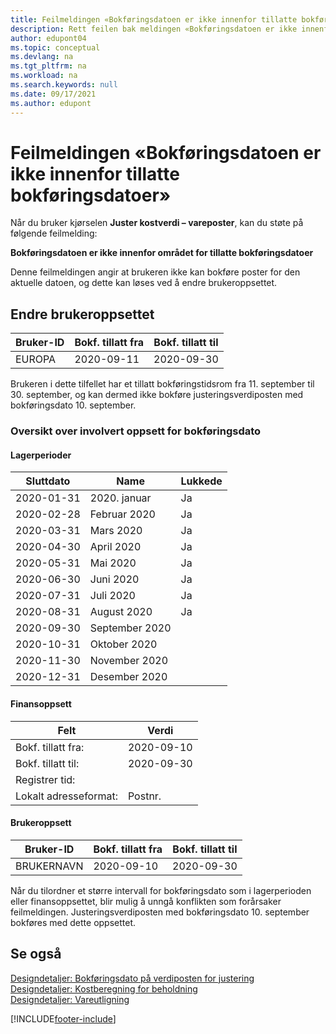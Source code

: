 ```yaml
---
title: Feilmeldingen «Bokføringsdatoen er ikke innenfor tillatte bokføringsdatoer»
description: Rett feilen bak meldingen «Bokføringsdatoen er ikke innenfor tillatt bokføringsdatoer» når du starter kjørselen Juster kostverdi – vareposter.
author: edupont04
ms.topic: conceptual
ms.devlang: na
ms.tgt_pltfrm: na
ms.workload: na
ms.search.keywords: null
ms.date: 09/17/2021
ms.author: edupont
---
```


# <a name="error-message-posting-date-is-not-within-your-range-of-allowed-posting-dates"></a><a name="error-message-posting-date-is-not-within-your-range-of-allowed-posting-dates"></a>Feilmeldingen «Bokføringsdatoen er ikke innenfor tillatte bokføringsdatoer»

Når du bruker kjørselen **Juster kostverdi – vareposter**, kan du støte på følgende feilmelding:

**Bokføringsdatoen er ikke innenfor området for tillatte bokføringsdatoer**

Denne feilmeldingen angir at brukeren ikke kan bokføre poster for den aktuelle datoen, og dette kan løses ved å endre brukeroppsettet.

## <a name="change-the-user-setup"></a><a name="change-the-user-setup"></a>Endre brukeroppsettet

|Bruker-ID  |Bokf. tillatt fra  | Bokf. tillatt til  |
|---------|---------|--------|
|EUROPA  |  2020-09-11      |2020-09-30      |

Brukeren i dette tilfellet har et tillatt bokføringstidsrom fra 11. september til 30. september, og kan dermed ikke bokføre justeringsverdiposten med bokføringsdato 10. september.  

### <a name="overview-of-involved-posting-date-setup"></a><a name="overview-of-involved-posting-date-setup"></a>Oversikt over involvert oppsett for bokføringsdato

#### <a name="inventory-periods"></a><a name="inventory-periods"></a>Lagerperioder

|Sluttdato  |Name  |Lukkede  |
|---------|---------|---------|
|2020-01-31     |2020. januar      |  Ja    |
|2020-02-28     |Februar 2020     |  Ja    |
|2020-03-31     |Mars 2020        |  Ja    |
|2020-04-30     |April 2020        |  Ja    |
|2020-05-31     |Mai   2020        |  Ja    |
|2020-06-30     |Juni   2020       |  Ja    |
|2020-07-31     |Juli  2020        |   Ja   |
|2020-08-31     |August   2020     |   Ja   |
|2020-09-30     |September   2020  |         |
|2020-10-31     |Oktober   2020    |         |
|2020-11-30     |November   2020   |         |
|2020-12-31     |Desember   2020   |         |  

#### <a name="general-ledger-setup"></a><a name="general-ledger-setup"></a>Finansoppsett

|Felt|Verdi|
|---------|---------|
|Bokf. tillatt fra:  |  2020-09-10      |
|Bokf. tillatt til:    |  2020-09-30      |
|Registrer tid:       |         |
|Lokalt adresseformat:|   Postnr.      |  

#### <a name="user-setup"></a><a name="user-setup"></a>Brukeroppsett

|Bruker-ID  |Bokf. tillatt fra  | Bokf. tillatt til  |
|---------|---------|--------|
|BRUKERNAVN |  2020-09-10      |2020-09-30      |

Når du tilordner et større intervall for bokføringsdato som i lagerperioden eller finansoppsettet, blir mulig å unngå konflikten som forårsaker feilmeldingen. Justeringsverdiposten med bokføringsdato 10. september bokføres med dette oppsettet.
  
## <a name="see-also"></a><a name="see-also"></a>Se også

[Designdetaljer: Bokføringsdato på verdiposten for justering](design-details-inventory-adjustment-value-entry-posting-date.md)  
[Designdetaljer: Kostberegning for beholdning](design-details-inventory-costing.md)  
[Designdetaljer: Vareutligning](design-details-item-application.md)  

[!INCLUDE[footer-include](includes/footer-banner.md)]
